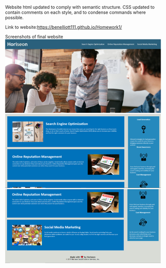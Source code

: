
Website html updated to comply with semantic structure.
CSS updated to contain comments on each style, and to condense commands where possible.

Link to website:https://benelliott111.github.io/Homework1/

Screenshots of final website
![screenshot](./assets/images/Screenshot1.png)
![screenshot](./assets/images/Screenshot2.png)
![screenshot](./assets/images/Screenshot3.png)
